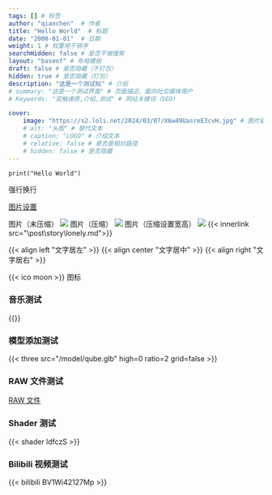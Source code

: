 ```yaml
---
tags: [] # 标签
author: "qianchen"  # 作者
title: "Hello World"  # 标题
date: "2000-01-01"  # 日期
weight: 1 # 权重用于排序
searchHidden: false # 是否不被搜索
layout: "baseof" # 布局模板
draft: false # 是否隐藏（不打包）
hidden: true # 是否隐藏（打包）
description: "这是一个测试帖" # 介绍
# summary: "这是一个测试界面" # 页面描述、面向社交媒体用户
# Keywords: "突触递质,介绍,测试" # 网站关键词（SEO）

cover:
    image: "https://s2.loli.net/2024/03/07/X6w49UasreE3cvH.jpg" # 图片链接
    # alt: "头图" # 替代文本
    # caption: "LOGO" # 介绍文本
    # relative: false # 是否是相对路径
    # hidden: false # 是否隐藏
---
```

```
print("Hello World")
```
强行换行
&nbsp;

[图片设置](https://github.com/xlzy520/picgo-plugin-bilibili?tab=readme-ov-file#%E5%9B%BE%E7%89%87%E6%A0%B7%E5%BC%8F)

图片（未压缩）
![](https://i0.hdslb.com/bfs/article/4f01d23c165ee2cb42b56922f01d6716293123360.png)
图片（压缩）
![](https://i0.hdslb.com/bfs/article/4f01d23c165ee2cb42b56922f01d6716293123360.png@0c.webp)
图片（压缩设置宽高）
![](https://i0.hdslb.com/bfs/article/4f01d23c165ee2cb42b56922f01d6716293123360.png@100w_200h_0c.webp)
{{< innerlink src="\post\story\lonely.md">}} 

{{< align left "文字居左" >}}
{{< align center "文字居中" >}}
{{< align right "文字居右" >}}

{{< ico moon >}} 图标

### 音乐测试
{{<aplayer server="netease" type="playlist" id="2503443186">}}
<!-- {{< music 2503443186 >}} -->
### 模型添加测试
<!-- {{< three  src="https://github.com/Az-qianchen/announcement/raw/main/godot_doll.glb" ratio=2 grid=false >}} -->
{{< three  src="/model/qube.glb"  high=0  ratio=2 grid=false >}}
### RAW 文件测试
[RAW 文件](/txt/test.txt)
### Shader 测试
{{< shader ldfczS >}}
### Bilibili 视频测试
{{< bilibili BV1Wi42127Mp >}}